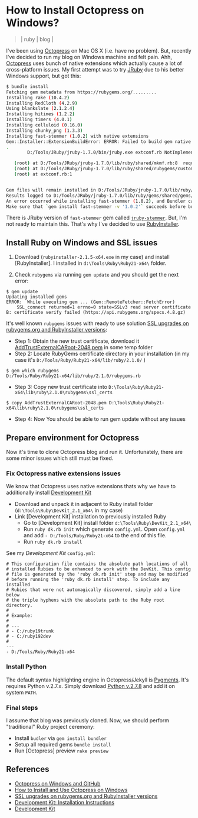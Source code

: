 # How to Install Octopress on Windows?
> | ruby | blog |

I've been using [Octopress](http://octopress.org/) on Mac OS X (i.e. have no problem). But, recently I've decided to run my blog on Windows machine and felt pain. Ahh, [Octopress](http://octopress.org/) uses bunch of native extensions which actually cause a lot of cross-platform issues. My first attempt was to try [JRuby](https://www.jruby.org/) due to his better Windows support, but got this:

```bash
$ bundle install
Fetching gem metadata from https://rubygems.org/.........
Installing rake (10.4.2)
Installing RedCloth (4.2.9)
Using blankslate (2.1.2.4)
Installing hitimes (1.2.2)
Installing timers (4.0.1)
Installing celluloid (0.16.0)
Installing chunky_png (1.3.3)
Installing fast-stemmer (1.0.2) with native extensions
Gem::Installer::ExtensionBuildError: ERROR: Failed to build gem native extension
.
        D:/Tools/JRuby/jruby-1.7.0/bin/jruby.exe extconf.rb NotImplementedError: C extension support is not enabled. Pass -Xcext.enabled=true to JRuby or set JRUBY_OPTS or modify .jrubyrc to enable.

   (root) at D:/Tools/JRuby/jruby-1.7.0/lib/ruby/shared/mkmf.rb:8  require at org/jruby/RubyKernel.java:1019
   (root) at D:/Tools/JRuby/jruby-1.7.0/lib/ruby/shared/rubygems/custom_require.rb:1
   (root) at extconf.rb:1


Gem files will remain installed in D:/Tools/JRuby/jruby-1.7.0/lib/ruby/gems/shared/gems/fast-stemmer-1.0.2 for inspection.
Results logged to D:/Tools/JRuby/jruby-1.7.0/lib/ruby/gems/shared/gems/fast-stemmer-1.0.2/ext/gem_make.out
An error occurred while installing fast-stemmer (1.0.2), and Bundler cannot continue.
Make sure that `gem install fast-stemmer -v '1.0.2'` succeeds before bundling.
```

There is JRuby version of `fast-stemmer` gem called [`jruby-stemmer`](https://github.com/caius/jruby-stemmer). But, I'm not ready to maintain this. That's why I've decided to use [RubyInstaller](https://rubyinstaller.org/).

## Install Ruby on Windows and SSL issues

1. Download (`rubyinstaller-2.1.5-x64.exe` in my case) and install [RubyInstaller]. I installed in `d:\Tools\Ruby\Ruby21-x64\` folder.

2. Check `rubygems` via running `gem update` and you should get the next error:

```
$ gem update
Updating installed gems
ERROR:  While executing gem ... (Gem::RemoteFetcher::FetchError)
    SSL_connect returned=1 errno=0 state=SSLv3 read server certificate B: certificate verify failed (https://api.rubygems.org/specs.4.8.gz)
```
 
It's well known `rubygems` issues with ready to use solution [SSL upgrades on rubygems.org and RubyInstaller versions](https://gist.github.com/luislavena/f064211759ee0f806c88):

* Step 1: Obtain the new trust certificate, download it [AddTrustExternalCARoot-2048.pem](https://raw.githubusercontent.com/rubygems/rubygems/master/lib/rubygems/ssl_certs/AddTrustExternalCARoot-2048.pem) in some temp folder
* Step 2: Locate RubyGems certificate directory in your installation (in my case it's `D:/Tools/Ruby/Ruby21-x64/lib/ruby/2.1.0/` )

```
$ gem which rubygems
D:/Tools/Ruby/Ruby21-x64/lib/ruby/2.1.0/rubygems.rb
```

* Step 3: Copy new trust certificate into `D:\Tools\Ruby\Ruby21-x64\lib\ruby\2.1.0\rubygems\ssl_certs`

```
$ copy AddTrustExternalCARoot-2048.pem D:\Tools\Ruby\Ruby21-x64\lib\ruby\2.1.0\rubygems\ssl_certs
```

* Step 4: Now You should be able to run gem update without any issues

## Prepare environment for Octopress

Now it's time to clone Octopress blog and run it. Unfortunately, there are some minor issues which still must be fixed.

### Fix Octopress native extensions issues

We know that Octopress uses native extensions thats why we have to additionally install [Development Kit](http://cdn.rubyinstaller.org/archives/devkits/DevKit-mingw64-64-4.7.2-20130224-1432-sfx.exe)

- Download and unpack it in adjacent to Ruby install folder (`d:\Tools\Ruby\DevKit_2.1_x64\` in my case)
- Link [Development Kit] installation to previously installed Ruby
    - Go to [Development Kit] install folder `d:\Tools\Ruby\DevKit_2.1_x64\`
    - Run `ruby dk.rb init` which generate `config.yml`. Open `config.yml` and add `- D:/Tools/Ruby/Ruby21-x64` to the end of this file.
    - Run `ruby dk.rb install`

See my *Development Kit* `config.yml`:

```
# This configuration file contains the absolute path locations of all
# installed Rubies to be enhanced to work with the DevKit. This config
# file is generated by the 'ruby dk.rb init' step and may be modified
# before running the 'ruby dk.rb install' step. To include any installed
# Rubies that were not automagically discovered, simply add a line below
# the triple hyphens with the absolute path to the Ruby root directory.
#
# Example:
#
# ---
# - C:/ruby19trunk
# - C:/ruby192dev
#
---
- D:/Tools/Ruby/Ruby21-x64
```

### Install Python

The default syntax highlighting engine in Octopress/Jekyll is [Pygments](http://pygments.org/). It's requires Python v.2.7.x. Simply download [Python v.2.7.8](https://www.python.org/downloads/release/python-278/) and add it on system `PATH`.

### Final steps

I assume that blog was previously cloned. Now, we should perform "traditional" Ruby project ceremony:

* Install `budler` via `gem install bundler`
* Setup all required gems `bundle install`
* Run [Octopress] preview `rake preview`

## References

* [Octopress on Windows and GitHub](http://blog.zerosharp.com/setting-up-octopress-on-windows/)
* [How to Install and Use Octopress on Windows](http://thaiat.github.io/blog/2014/03/13/how-to-install-and-use-octopress-on-windows/)
* [SSL upgrades on rubygems.org and RubyInstaller versions](https://gist.github.com/luislavena/f064211759ee0f806c88)
* [Development Kit: Installation Instructions](https://github.com/oneclick/rubyinstaller/wiki/Development-Kit#installation-instructions)
* [Development Kit](http://cdn.rubyinstaller.org/archives/devkits/DevKit-mingw64-64-4.7.2-20130224-1432-sfx.exe)